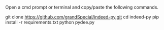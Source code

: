 Open a cmd prompt or terminal and copy/paste the following commands. 

git clone https://github.com/grandSpecial/indeed-py.git
cd indeed-py
pip install -r requirements.txt
python pydee.py
